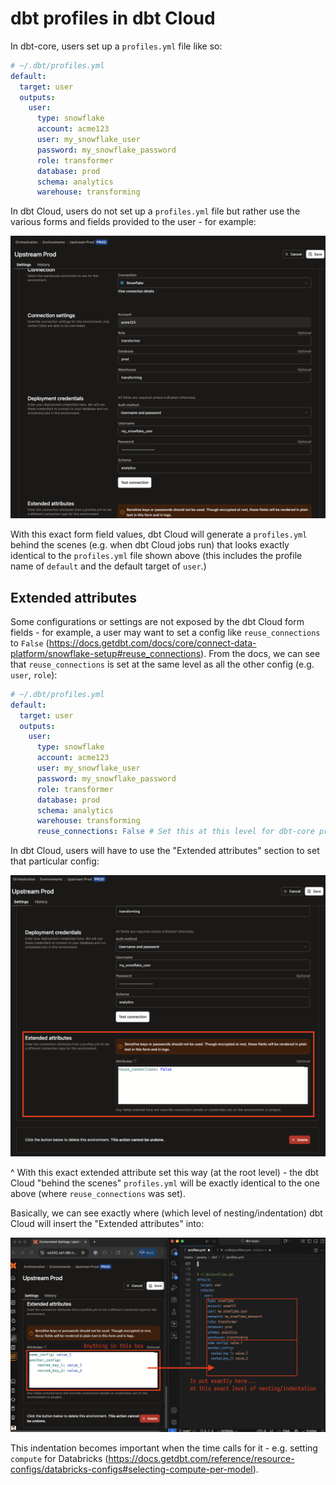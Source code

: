---
---

# dbt profiles in dbt Cloud

In dbt-core, users set up a `profiles.yml` file like so:

```yaml
# ~/.dbt/profiles.yml
default:
  target: user
  outputs:
    user:
      type: snowflake
      account: acme123
      user: my_snowflake_user
      password: my_snowflake_password
      role: transformer
      database: prod
      schema: analytics
      warehouse: transforming
```

In dbt Cloud, users do not set up a `profiles.yml` file but rather use the various forms and fields provided to the user - for example:

![alt text](image.png)

With this exact form field values, dbt Cloud will generate a `profiles.yml` behind the scenes (e.g. when dbt Cloud jobs run) that looks exactly identical to the `profiles.yml` file shown above (this includes the profile name of `default` and the default target of `user`.)

## Extended attributes

Some configurations or settings are not exposed by the dbt Cloud form fields - for example, a user may want to set a config like `reuse_connections` to `False` (https://docs.getdbt.com/docs/core/connect-data-platform/snowflake-setup#reuse_connections). From the docs, we can see that `reuse_connections` is set at the same level as all the other config (e.g. `user`, `role`):

```yaml
# ~/.dbt/profiles.yml
default:
  target: user
  outputs:
    user:
      type: snowflake
      account: acme123
      user: my_snowflake_user
      password: my_snowflake_password
      role: transformer
      database: prod
      schema: analytics
      warehouse: transforming
      reuse_connections: False # Set this at this level for dbt-core profiles.yml
```

In dbt Cloud, users will have to use the "Extended attributes" section to set that particular config:

![alt text](image-1.png)

^ With this exact extended attribute set this way (at the root level) - the dbt Cloud "behind the scenes" `profiles.yml` will be exactly identical to the one above (where `reuse_connections` was set).

Basically, we can see exactly where (which level of nesting/indentation) dbt Cloud will insert the "Extended attributes" into:

![alt text](image-2.png)

This indentation becomes important when the time calls for it - e.g. setting `compute` for Databricks (https://docs.getdbt.com/reference/resource-configs/databricks-configs#selecting-compute-per-model).
